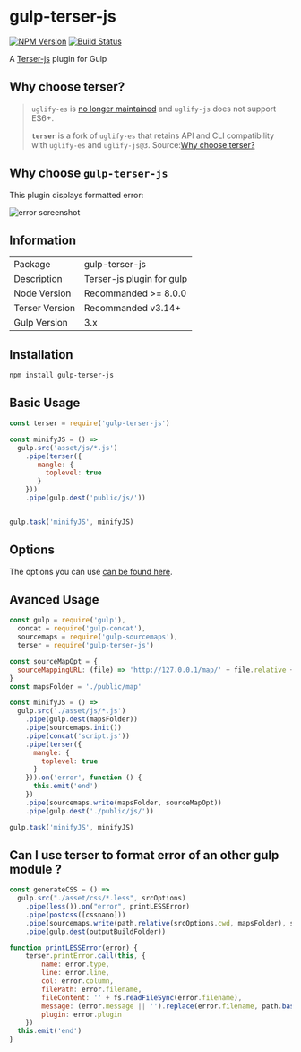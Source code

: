 # gulp-terser-js

[![NPM Version](https://img.shields.io/npm/v/gulp-terser-js.svg)](https://www.npmjs.com/package/gulp-terser-js) [![Build Status](https://travis-ci.org/A-312/gulp-terser-js.svg?branch=master)](https://travis-ci.org/A-312/gulp-terser-js)

A [Terser-js](https://github.com/terser-js/) plugin for Gulp

## Why choose terser?

> `uglify-es` is [no longer maintained](https://github.com/mishoo/UglifyJS2/issues/3156#issuecomment-392943058) and `uglify-js` does not support ES6+.
> 
> **`terser`** is a fork of `uglify-es` that retains API and CLI compatibility
> with `uglify-es` and `uglify-js@3`.
Source:[Why choose terser?](https://github.com/terser-js/terser/blob/master/README.md#why-choose-terser)

## Why choose `gulp-terser-js`

This plugin displays formatted error:

![error screenshot](https://i.imgur.com/eZUpLmB.png)

## Information

<table>
<tr>
<td>Package</td><td>gulp-terser-js</td>
</tr>
<tr>
<td>Description</td>
<td>Terser-js plugin for gulp</td>
</tr>
<tr>
<td>Node Version</td>
<td>Recommanded >= 8.0.0</td>
</tr>
<tr>
<td>Terser Version</td>
<td>Recommanded v3.14+</td>
</tr>
<tr>
<td>Gulp Version</td>
<td>3.x</td>
</tr>
</table>

## Installation

```
npm install gulp-terser-js
```

## Basic Usage

```js
const terser = require('gulp-terser-js')

const minifyJS = () =>
  gulp.src('asset/js/*.js')
    .pipe(terser({
       mangle: {
         toplevel: true
       }
    }))
    .pipe(gulp.dest('public/js/'))


gulp.task('minifyJS', minifyJS)
```

## Options

The options you can use [can be found here](https://github.com/terser-js/terser#parse-options).

## Avanced Usage

```js
const gulp = require('gulp'),
  concat = require('gulp-concat'),
  sourcemaps = require('gulp-sourcemaps'),
  terser = require('gulp-terser-js')

const sourceMapOpt = {
  sourceMappingURL: (file) => 'http://127.0.0.1/map/' + file.relative + '.map'
}
const mapsFolder = './public/map'

const minifyJS = () =>  
  gulp.src('./asset/js/*.js')
    .pipe(gulp.dest(mapsFolder))
    .pipe(sourcemaps.init())
    .pipe(concat('script.js'))
    .pipe(terser({
      mangle: {
        toplevel: true
      }
    })).on('error', function () {
      this.emit('end')
    })
    .pipe(sourcemaps.write(mapsFolder, sourceMapOpt))
    .pipe(gulp.dest('./public/js/'))

gulp.task('minifyJS', minifyJS)
```

## Can I use terser to format error of an other gulp module ?

```js
const generateCSS = () =>  
  gulp.src("./asset/css/*.less", srcOptions)
    .pipe(less()).on("error", printLESSError)
    .pipe(postcss([cssnano]))
    .pipe(sourcemaps.write(path.relative(srcOptions.cwd, mapsFolder), sourceMapOpt))
    .pipe(gulp.dest(outputBuildFolder))

function printLESSError(error) {
	terser.printError.call(this, {
		name: error.type,
		line: error.line,
		col: error.column,
		filePath: error.filename,
		fileContent: '' + fs.readFileSync(error.filename),
		message: (error.message || '').replace(error.filename, path.basename(error.filename)).split(' in file')[0],
		plugin: error.plugin
	})
  this.emit('end')
}
```
